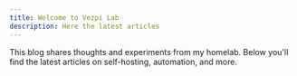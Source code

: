 ```yaml
---
title: Welcome to Vezpi Lab
description: Here the latest articles
---
```

This blog shares thoughts and experiments from my homelab. 
Below you'll find the latest articles on self-hosting, automation, and more.